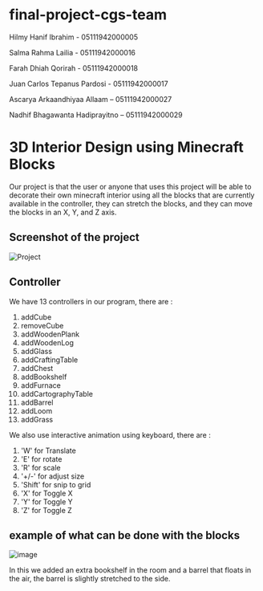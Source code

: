 # final-project-cgs-team

Hilmy Hanif Ibrahim - 05111942000005

Salma Rahma Lailia - 05111942000016

Farah Dhiah Qorirah - 05111942000018

Juan Carlos Tepanus Pardosi - 05111942000017

Ascarya Arkaandhiyaa Allaam – 05111942000027

Nadhif Bhagawanta Hadiprayitno – 05111942000029


# 3D Interior Design using Minecraft Blocks 

Our project is that the user or anyone that uses this project will be able to decorate their own minecraft interior using all the blocks that are currently available in the controller, they can stretch the blocks, and they can move the blocks in an X, Y, and Z axis. 

## Screenshot of the project
![Project](https://user-images.githubusercontent.com/81474281/146399601-16202a2b-c418-465e-8fd1-5101980bfeb5.png)



## Controller 
We have 13 controllers in our program, there are :
1. addCube
2. removeCube
3. addWoodenPlank
4. addWoodenLog
5. addGlass
6. addCraftingTable
7. addChest
8. addBookshelf
9. addFurnace
10. addCartographyTable
11. addBarrel
12. addLoom
13. addGrass

We also use interactive animation using keyboard, there are :
1. 'W' for Translate
2. 'E' for rotate
3. 'R' for scale
4. '+/-' for adjust size
5. 'Shift' for snip to grid
6. 'X' for Toggle X
7. 'Y' for Toggle Y
8. 'Z' for Toggle Z

## example of what can be done with the blocks

![image](https://user-images.githubusercontent.com/81474281/146404774-412d9ac8-2a72-43a9-a81b-ae00fc067d4f.png)

In this we added an extra bookshelf in the room and a barrel that floats in the air, the barrel is slightly stretched to the side.

